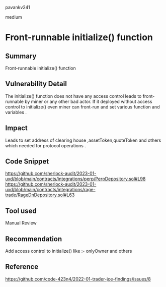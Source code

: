 pavankv241

medium

# Front-runnable initialize() function

## Summary
Front-runnable initialize() function 

## Vulnerability Detail
The initialize() function does not have any access control leads to front-runnable by miner or any other bad actor. If it deployed without access control to initialize() even miner can front-run and set various function and variables .

## Impact
Leads to set  address of clearing house ,assetToken,quoteToken and others which needed for protocol operations .

## Code Snippet
https://github.com/sherlock-audit/2023-01-uxd/blob/main/contracts/integrations/perp/PerpDepository.sol#L98
https://github.com/sherlock-audit/2023-01-uxd/blob/main/contracts/integrations/rage-trade/RageDnDepository.sol#L63

## Tool used
Manual Review

## Recommendation
Add access control to initialize() like :- onlyOwner and others

## Reference 
https://github.com/code-423n4/2022-01-trader-joe-findings/issues/8
